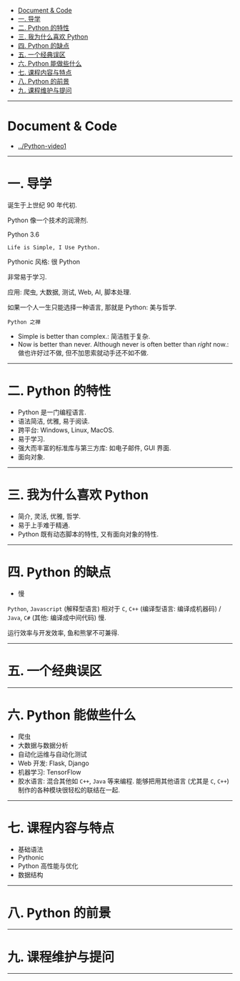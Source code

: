 
- [Document & Code](#document--code)
- [一. 导学](#一-导学)
- [二. Python 的特性](#二-python-的特性)
- [三. 我为什么喜欢 Python](#三-我为什么喜欢-python)
- [四. Python 的缺点](#四-python-的缺点)
- [五. 一个经典误区](#五-一个经典误区)
- [六. Python 能做些什么](#六-python-能做些什么)
- [七. 课程内容与特点](#七-课程内容与特点)
- [八. Python 的前景](#八-python-的前景)
- [九. 课程维护与提问](#九-课程维护与提问)

---

# Document & Code

- [../Python-video1](https://github.com/zozospider/note/blob/master/language/Python/Python-video1.md)

---

# 一. 导学

诞生于上世纪 90 年代初.

Python 像一个技术的润滑剂.

Python 3.6

`Life is Simple, I Use Python.`

Pythonic 风格: 很 Python

非常易于学习.

应用: 爬虫, 大数据, 测试, Web, AI, 脚本处理.

如果一个人一生只能选择一种语言, 那就是 Python: 美与哲学.

`Python 之禅`
- Simple is better than complex.: 简洁胜于复杂.
- Now is better than never. Although never is often better than *right* now.: 做也许好过不做, 但不加思索就动手还不如不做.

---

# 二. Python 的特性

- Python 是一门编程语言.
- 语法简洁, 优雅, 易于阅读.
- 跨平台: Windows, Linux, MacOS.
- 易于学习.
- 强大而丰富的标准库与第三方库: 如电子邮件, GUI 界面.
- 面向对象.

---

# 三. 我为什么喜欢 Python

- 简介, 灵活, 优雅, 哲学.
- 易于上手难于精通.
- Python 既有动态脚本的特性, 又有面向对象的特性.

---

# 四. Python 的缺点

- 慢

`Python`, `Javascript` (解释型语言) 相对于 `C`, `C++` (编译型语言: 编译成机器码) / `Java`, `C#` (其他: 编译成中间代码) 慢.

运行效率与开发效率, 鱼和熊掌不可兼得.

---

# 五. 一个经典误区

---

# 六. Python 能做些什么

- 爬虫
- 大数据与数据分析
- 自动化运维与自动化测试
- Web 开发: Flask, Django
- 机器学习: TensorFlow
- 胶水语言: 混合其他如 `C++`, `Java` 等来编程. 能够把用其他语言 (尤其是 `C`, `C++`) 制作的各种模块很轻松的联结在一起.

---

# 七. 课程内容与特点

- 基础语法
- Pythonic
- Python 高性能与优化
- 数据结构

---

# 八. Python 的前景

---

# 九. 课程维护与提问

---
